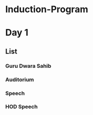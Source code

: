 # Induction-Program
# Day 1
## List
### Guru Dwara Sahib
### Auditorium 
### Speech 
### HOD Speech
